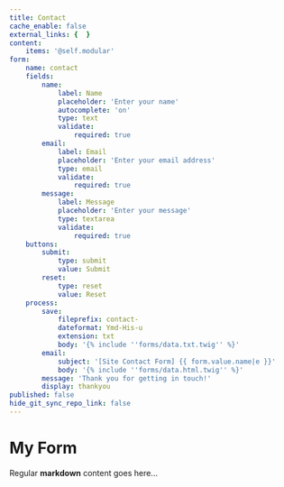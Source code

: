 ```yaml
---
title: Contact
cache_enable: false
external_links: {  }
content:
    items: '@self.modular'
form:
    name: contact
    fields:
        name:
            label: Name
            placeholder: 'Enter your name'
            autocomplete: 'on'
            type: text
            validate:
                required: true
        email:
            label: Email
            placeholder: 'Enter your email address'
            type: email
            validate:
                required: true
        message:
            label: Message
            placeholder: 'Enter your message'
            type: textarea
            validate:
                required: true
    buttons:
        submit:
            type: submit
            value: Submit
        reset:
            type: reset
            value: Reset
    process:
        save:
            fileprefix: contact-
            dateformat: Ymd-His-u
            extension: txt
            body: '{% include ''forms/data.txt.twig'' %}'
        email:
            subject: '[Site Contact Form] {{ form.value.name|e }}'
            body: '{% include ''forms/data.html.twig'' %}'
        message: 'Thank you for getting in touch!'
        display: thankyou
published: false
hide_git_sync_repo_link: false
---
```


# My Form

Regular **markdown** content goes here...